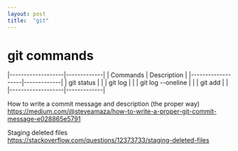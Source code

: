 ```yaml
---
layout: post
title:  "git"
---
```


# git commands


|-------------------|-------------|
| Commands          | Description |
|-------------------|-------------|
| git status        |             |
| git log           |             |
| git log --oneline |             |
| git add           |             |
|-------------------|-------------|



How to write a commit message and description (the proper way)
https://medium.com/@steveamaza/how-to-write-a-proper-git-commit-message-e028865e5791


Staging deleted files
https://stackoverflow.com/questions/12373733/staging-deleted-files
